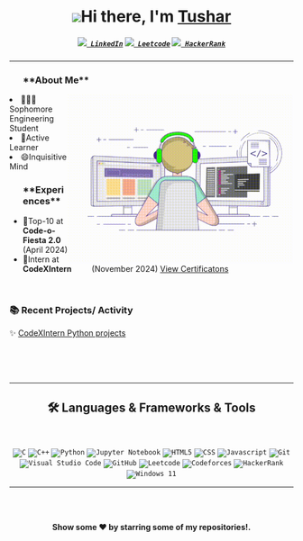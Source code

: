 <h1 align="center"> <img src="https://raw.githubusercontent.com/aemmadi/aemmadi/master/wave.gif" width="30">Hi there, I'm <a href="https://www.linkedin.com/in/harsh-o4/">Tushar</a> </h1>

<!--- Adding Header Elements -->

<h5 align="center">
  <code><a href="https://www.linkedin.com/in/tushar-shukla-41924729b/" title="LinkedIn Profile"><img width="28" src="linkedin.svg"> LinkedIn</a></code>
  <code><a href="https://leetcode.com/u/Tushars1342/" title="Leetcode Profile"><img width="30" src="leetcode.png"> Leetcode</a></code>
  <code><a href="https://www.hackerrank.com/profile/shuklatushar7399" title="HackerRank Profile"><img width="30" src="hackerrank.png"> HackerRank</a></code>
<!--   <code><a href="https://www.instagram.com/osman__durdag/" title="Instagram Profile"><img width="22" src="images/instagram.svg"> Instagram</a></code> -->
</h5>


-----------------------------------------------------------
<ul><h3>**About Me**</h3><img src="https://github.com/Tushars-13/Tushars-13/blob/main/git_README_icon.gif" min-width="400px" max-width="400px" width="400px" align="right">
</ul>
<!-- <li>✨Contibutor at GSSoC'24 extd.</li> -->
<li>👨🏻‍💻Sophomore Engineering Student</li>
<li>🫡Active Learner</li>
<li>😄Inquisitive Mind</li>
</ul>

<!--- experience and achievements -->
<ul><h3>**Experiences**</h3> 
<!-- <li>✨Contibutor at <b>GSSoC'24 extd.</b>  &nbsp;  &nbsp; &nbsp;   (Oct 2024)</li>  -->
<!-- <li>🙋Participant at <b>HackIndia 2024</b>  &nbsp; &nbsp; &nbsp;  (Sep 2024)</li> -->
<!-- <li>✨Contibutor at <b>GSSoC'24 extd.</b>  &nbsp;  &nbsp; &nbsp;   (Oct 2024)</li> -->
<li>🏅Top-10 at <b>Code-o-Fiesta 2.0</b>  &nbsp;  (April 2024)</li>
<li>🏢Intern at <b>CodeXIntern</b>  &nbsp; &nbsp; &nbsp; &nbsp; (November 2024) <a href="https://drive.google.com/file/d/15e6ni2P6ncmzCmiGJjMCrpCUzty6RFF4/view">View Certificatons</a>&nbsp;</li>

</ul> <br>
<!--- Adding Tech Stack open Section -->





<!--- Recent Projects -->

  <h3>📚 Recent Projects/ Activity</h3>
  ✨ <a href="https://github.com/Tushars-13/CodeXIntern/tree/main/CodeXintern">CodeXIntern Python projects</a>&nbsp; 
  <!-- ✨ <a href="https://github.com/Harsh-o4/netflix-homepage-clone">Netflix Homepage Clone</a><br>
  ✨ <a href="https://github.com/Harsh-o4/myntra-homepage-clone">Myntra Homepage Clone</a>&nbsp; 
  ✨ <a href="https://github.com/Harsh-o4/flipkart-homepage-clone">Flipkart Homepage Clone</a><br>
  ✨ <a href="https://github.com/Harsh-o4/2D-array-mini-project">2D array (mini project)</a>&nbsp; &nbsp; &nbsp; 
  ✨ <a href="https://github.com/Harsh-o4/leetcode-solutions">LeetCode Solutions</a><br>
  ✨ <a href="https://github.com/Harsh-o4/number-guessing-game">Number Guessing game</a>&nbsp;&nbsp; 
  ✨ <a href="https://github.com/Harsh-o4/singly-linked-list-mini-project">Singly linked list (mini project)</a><br> -->






<br><br><br>
<hr>
<h2 align="center">🛠️ Languages & Frameworks & Tools </h2>
<br>
<p align="center">
  <code><img title="C" height="25" src="https://img.shields.io/badge/c-%2300599C.svg?style=for-the-badge&logo=c&logoColor=white"></code>
  <code><img title="C++" height="25" src="https://img.shields.io/badge/c++-%2300599C.svg?style=for-the-badge&logo=c%2B%2B&logoColor=white"></code>
<!--   <code><img title="C#" height="25" src="images/cSharp.svg"></code> -->
  <code><img title="Python" height="25" src="https://img.shields.io/badge/python-3670A0?style=for-the-badge&logo=python&logoColor=ffdd54"></code>
  <code><img title="Jupyter Notebook" height="25" src="https://img.shields.io/badge/jupyter-%23FA0F00.svg?style=for-the-badge&logo=jupyter&logoColor=white"></code>
<!--   <code><img title="Problem Solving" height="25" src="images/problemSolving.png"></code> -->
  <code><img title="HTML5" height="25" src="https://img.shields.io/badge/html5-%23E34F26.svg?style=for-the-badge&logo=html5&logoColor=white"></code>
  <code><img title="CSS" height="25" src="https://img.shields.io/badge/css3-%231572B6.svg?style=for-the-badge&logo=css3&logoColor=white"></code>
  <code><img title="Javascript" height="25" src="https://img.shields.io/badge/javascript-%23323330.svg?style=for-the-badge&logo=javascript&logoColor=%23F7DF1E"></code>
<!--   <code><img title="SASS" height="25" src="images/sass.svg"></code> -->
<!--   <code><img title="Gulp" height="25" src="images/gulp.svg"></code> -->
<!--   <code><img title="React" height="25" src="https://img.shields.io/badge/react-%2320232a.svg?style=for-the-badge&logo=react&logoColor=%2361DAFB"></code> -->
<!--   <code><img title="Redux" height="25" src="images/redux.svg"></code> -->
<!--   <code><img title="AngularJS" height="25" src="images/angularjs.png"></code> -->
  <code><img title="Git" height="25" src="https://img.shields.io/badge/git-%23F05033.svg?style=for-the-badge&logo=git&logoColor=white"></code>
<!--   <code><img title=".NetCore" height="25" src="images/dotnetcore.svg"></code> -->
<!--   <code><img title="PostgreSQL" height="25" src="images/postgresql.svg"></code> -->
  <code><img title="Visual Studio Code" height="25" src="https://img.shields.io/badge/Visual%20Studio%20Code-0078d7.svg?style=for-the-badge&logo=visual-studio-code&logoColor=white"></code>
<!--   <code><img title="Microsoft Visual Studio" height="25" src="images/visualstudio.png"></code> -->
<!--   <code><img title="JQuery" height="25" src="images/jquery-original.svg"></code> -->
<!--   <code><img title="Java" height="25" src="images/java-original.svg"></code> -->
<!--   <code><img title="JSON" height="25" src="images/json.svg"></code> -->
<!--   <code><img title="Unity" height="25" src="images/unity3d.svg"></code> -->
<!--   <code><img title="Android" height="25" src="images/android.svg"></code> -->
  <code><img title="GitHub" height="25" src="https://img.shields.io/badge/github-%23121011.svg?style=for-the-badge&logo=github&logoColor=white"></code>
  <code><img title="Leetcode" height="25" src="https://img.shields.io/badge/LeetCode-000000?style=for-the-badge&logo=LeetCode&logoColor=#d16c06"></code>
  <code><img title="Codeforces" height="25" src="https://img.shields.io/badge/Codeforces-445f9d?style=for-the-badge&logo=Codeforces&logoColor=white"></code>
  <code><img title="HackerRank" height="25" src="https://img.shields.io/badge/-Hackerrank-2EC866?style=for-the-badge&logo=HackerRank&logoColor=white"></code>
  <code><img title="Windows 11" height="25" src="https://img.shields.io/badge/Windows%2011-%230079d5.svg?style=for-the-badge&logo=Windows%2011&logoColor=white"></code>
</p>
<hr>


<br><br>
<!--- Footer -->
  <p align="center">
<b> Show some ❤️ by starring some of my repositories!.</p>
